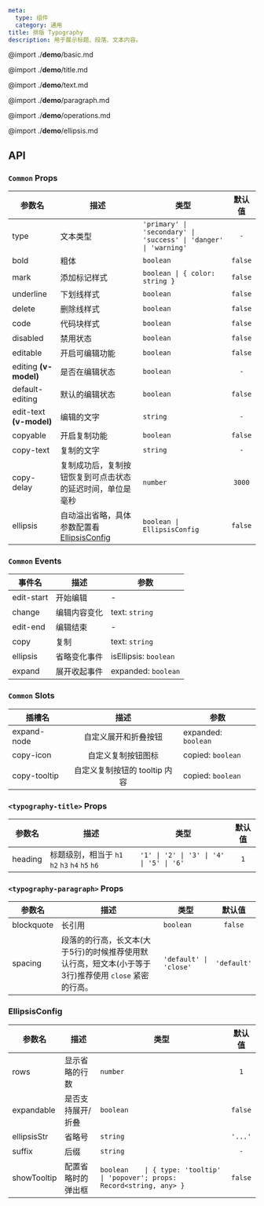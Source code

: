 ```yaml
meta:
  type: 组件
  category: 通用
title: 排版 Typography
description: 用于展示标题、段落、文本内容。
```

@import ./__demo__/basic.md

@import ./__demo__/title.md

@import ./__demo__/text.md

@import ./__demo__/paragraph.md

@import ./__demo__/operations.md

@import ./__demo__/ellipsis.md

## API






### `Common` Props

|参数名|描述|类型|默认值|
|---|---|---|:---:|
|type|文本类型|`'primary' \| 'secondary' \| 'success' \| 'danger' \| 'warning'`|`-`|
|bold|粗体|`boolean`|`false`|
|mark|添加标记样式|`boolean \| { color: string }`|`false`|
|underline|下划线样式|`boolean`|`false`|
|delete|删除线样式|`boolean`|`false`|
|code|代码块样式|`boolean`|`false`|
|disabled|禁用状态|`boolean`|`false`|
|editable|开启可编辑功能|`boolean`|`false`|
|editing **(v-model)**|是否在编辑状态|`boolean`|`-`|
|default-editing|默认的编辑状态|`boolean`|`false`|
|edit-text **(v-model)**|编辑的文字|`string`|`-`|
|copyable|开启复制功能|`boolean`|`false`|
|copy-text|复制的文字|`string`|`-`|
|copy-delay|复制成功后，复制按钮恢复到可点击状态的延迟时间，单位是毫秒|`number`|`3000`|
|ellipsis|自动溢出省略，具体参数配置看 [EllipsisConfig](#ellipsisconfig)|`boolean \| EllipsisConfig`|`false`|
### `Common` Events

|事件名|描述|参数|
|---|---|---|
|edit-start|开始编辑|-|
|change|编辑内容变化|text: `string`|
|edit-end|编辑结束|-|
|copy|复制|text: `string`|
|ellipsis|省略变化事件|isEllipsis: `boolean`|
|expand|展开收起事件|expanded: `boolean`|
### `Common` Slots

|插槽名|描述|参数|
|---|:---:|---|
|expand-node|自定义展开和折叠按钮|expanded: `boolean`|
|copy-icon|自定义复制按钮图标|copied: `boolean`|
|copy-tooltip|自定义复制按钮的 tooltip 内容|copied: `boolean`|




### `<typography-title>` Props

|参数名|描述|类型|默认值|
|---|---|---|:---:|
|heading|标题级别，相当于 `h1` `h2` `h3` `h4` `h5` `h6`|`'1' \| '2' \| '3' \| '4' \| '5' \| '6'`|`1`|




### `<typography-paragraph>` Props

|参数名|描述|类型|默认值|
|---|---|---|:---:|
|blockquote|长引用|`boolean`|`false`|
|spacing|段落的的行高，长文本(大于5行)的时候推荐使用默认行高，短文本(小于等于3行)推荐使用 `close` 紧密的行高。|`'default' \| 'close'`|`'default'`|








### EllipsisConfig

|参数名|描述|类型|默认值|
|---|---|---|:---:|
|rows|显示省略的行数|`number`|`1`|
|expandable|是否支持展开/折叠|`boolean`|`false`|
|ellipsisStr|省略号|`string`|`'...'`|
|suffix|后缀|`string`|`-`|
|showTooltip|配置省略时的弹出框|`boolean    \| { type: 'tooltip' \| 'popover'; props: Record<string, any> }`|`false`|


